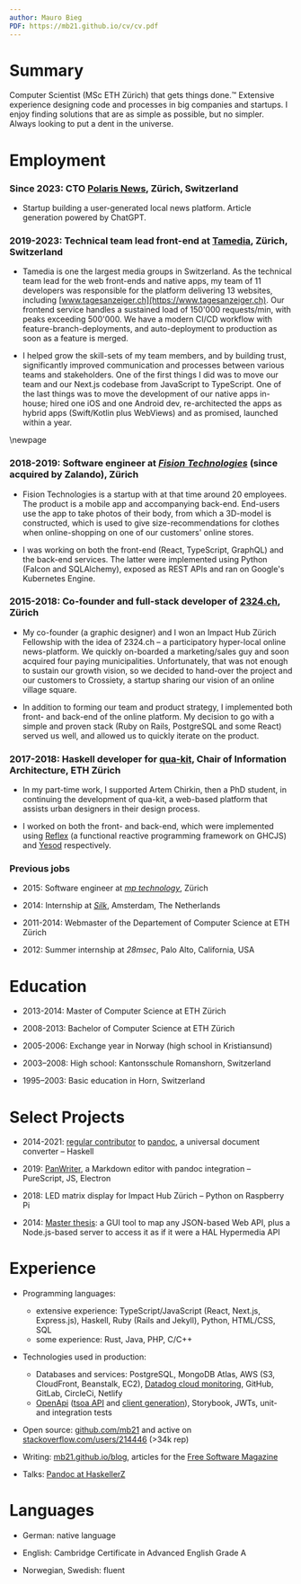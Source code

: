 ```yaml
---
author: Mauro Bieg
PDF: https://mb21.github.io/cv/cv.pdf
---
```


# Summary

Computer Scientist (MSc ETH Zürich) that gets things done.™ Extensive experience designing code and processes in big companies and startups.
I enjoy finding solutions that are as simple as possible, but no simpler. Always looking to put a dent in the universe.

# Employment

### Since 2023: CTO [Polaris News](https://polarisnews.ch/), Zürich, Switzerland

- Startup building a user-generated local news platform. Article generation powered by ChatGPT.

### 2019-2023: Technical team lead front-end at [Tamedia](https://www.tamedia.ch), Zürich, Switzerland

- Tamedia is one the largest media groups in Switzerland. As the technical team lead for the web front-ends and native apps, my team of 11 developers was responsible for the platform delivering 13 websites, including [www.tagesanzeiger.ch](https://www.tagesanzeiger.ch). Our frontend service handles a sustained load of 150'000 requests/min, with peaks exceeding 500'000. We have a modern CI/CD workflow with feature-branch-deployments, and auto-deployment to production as soon as a feature is merged.

- I helped grow the skill-sets of my team members, and by building trust, significantly improved communication and processes between various teams and stakeholders. One of the first things I did was to move our team and our Next.js codebase from JavaScript to TypeScript. One of the last things was to move the development of our native apps in-house; hired one iOS and one Android dev, re-architected the apps as hybrid apps (Swift/Kotlin plus WebViews) and as promised, launched within a year.

\newpage

### 2018-2019: Software engineer at _[Fision Technologies](https://web.archive.org/web/20191225205351/https://www.fision-technologies.com/)_ (since acquired by Zalando), Zürich

- Fision Technologies is a startup with at that time around 20 employees. The product is a mobile app and accompanying back-end. End-users use the app to take photos of their body, from which a 3D-model is constructed, which is used to give size-recommendations for clothes when online-shopping on one of our customers' online stores.

- I was working on both the front-end (React, TypeScript, GraphQL) and the back-end services. The latter were implemented using Python (Falcon and SQLAlchemy), exposed as REST APIs and ran on Google's Kubernetes Engine.


### 2015-2018: Co-founder and full-stack developer of [2324.ch](https://2324.ch), Zürich

- My co-founder (a graphic designer) and I won an Impact Hub Zürich Fellowship with the idea of 2324.ch – a participatory hyper-local online news-platform. We quickly on-boarded a marketing/sales guy and soon acquired four paying municipalities. Unfortunately, that was not enough to sustain our growth vision, so we decided to hand-over the project and our customers to Crossiety, a startup sharing our vision of an online village square.

- In addition to forming our team and product strategy, I implemented both front- and back-end of the online platform. My decision to go with a simple and proven stack (Ruby on Rails, PostgreSQL and some React) served us well, and allowed us to quickly iterate on the product.

### 2017-2018: Haskell developer for [qua-kit](https://github.com/achirkin/qua-kit), Chair of Information Architecture, ETH Zürich

- In my part-time work, I supported Artem Chirkin, then a PhD student, in continuing the development of qua-kit, a web-based platform that assists urban designers in their design process.

- I worked on both the front- and back-end, which were implemented using [Reflex](https://github.com/reflex-frp/reflex) (a functional reactive programming framework on GHCJS) and [Yesod](https://www.yesodweb.com) respectively.

### Previous jobs

- 2015: Software engineer at _[mp technology](http://www.mptechnology.ch/)_, Zürich
<!--Java and AngularJS-->

- 2014: Internship at _[Silk](https://web.archive.org/web/20170327165214/https://www.silk.co/)_, Amsterdam, The Netherlands

- 2011-2014: Webmaster of the Departement of Computer Science at ETH Zürich

- 2012: Summer internship at *28msec*, Palo Alto, California, USA


# Education

- 2013-2014: Master of Computer Science at ETH Zürich

- 2008-2013: Bachelor of Computer Science at ETH Zürich

- 2005-2006: Exchange year in Norway (high school in Kristiansund)

- 2003–2008: High school: Kantonsschule Romanshorn, Switzerland

- 1995–2003: Basic education in Horn, Switzerland


# Select Projects

- 2014-2021: [regular contributor](https://github.com/jgm/pandoc/commits?author=mb21) to [pandoc](https://pandoc.org), a universal document converter – Haskell

- 2019: [PanWriter](https://panwriter.com), a Markdown editor with pandoc integration – PureScript, JS, Electron

- 2018: LED matrix display for Impact Hub Zürich – Python on Raspberry Pi

- 2014: [Master thesis](https://github.com/mb21/api-explorer): a GUI tool to map any JSON-based Web API, plus a Node.js-based server to access it as if it were a HAL Hypermedia API


# Experience

- Programming languages:
  - extensive experience: TypeScript/JavaScript (React, Next.js, Express.js), Haskell, Ruby (Rails and Jekyll), Python, HTML/CSS, SQL
  - some experience: Rust, Java, PHP, C/C++

- Technologies used in production:
  - Databases and services: PostgreSQL, MongoDB Atlas, AWS (S3, CloudFront, Beanstalk, EC2), [Datadog cloud monitoring](https://www.datadoghq.com), GitHub, GitLab, CircleCi, Netlify
  - [OpenApi](https://www.openapis.org) ([tsoa API](https://tsoa-community.github.io/docs/) and [client generation](https://github.com/mb21/openapi-typescript-codegen/)), Storybook, JWTs, unit- and integration tests

- Open source: [github.com/mb21](https://github.com/mb21) and active on [stackoverflow.com/users/214446](http://stackoverflow.com/users/214446/mb21) (>34k rep)

- Writing: [mb21.github.io/blog](https://mb21.github.io/blog/), articles for the [Free Software Magazine](http://freesoftwaremagazine.com/authors/Mauro%20Bieg/)

- Talks: [Pandoc at HaskellerZ](https://www.youtube.com/watch?v=pvWG4OgkZes)


# Languages

- German: native language

- English: Cambridge Certificate in Advanced English Grade A

- Norwegian, Swedish: fluent